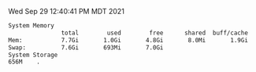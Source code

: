 Wed Sep 29 12:40:41 PM MDT 2021
```bash
System Memory
               total        used        free      shared  buff/cache   available
Mem:           7.7Gi       1.0Gi       4.8Gi       8.0Mi       1.9Gi       6.2Gi
Swap:          7.6Gi       693Mi       7.0Gi
System Storage
656M	.
```
```bash
